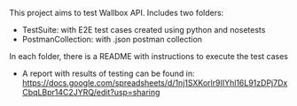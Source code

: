 This project aims to test Wallbox API. Includes two folders:

- TestSuite: with E2E test cases created using python and nosetests
- PostmanCollection: with .json postman collection

In each folder, there is a README with instructions to execute the test cases


- A report with results of testing can be found in:
https://docs.google.com/spreadsheets/d/1nj1SXKorlr9IIYhl16L91zDPj7DxCbqLBpr14C2JYRQ/edit?usp=sharing